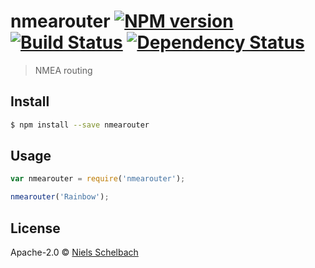 # nmearouter [![NPM version][npm-image]][npm-url] [![Build Status][travis-image]][travis-url] [![Dependency Status][daviddm-image]][daviddm-url]
> NMEA routing 


## Install

```sh
$ npm install --save nmearouter
```


## Usage

```js
var nmearouter = require('nmearouter');

nmearouter('Rainbow');
```

## License

Apache-2.0 © [Niels Schelbach](http://www.schelbach.com)


[npm-image]: https://badge.fury.io/js/nmearouter.svg
[npm-url]: https://npmjs.org/package/nmearouter
[travis-image]: https://travis-ci.org/captainnilo/nmearouter.svg?branch=master
[travis-url]: https://travis-ci.org/captainnilo/nmearouter
[daviddm-image]: https://david-dm.org/captainnilo/nmearouter.svg?theme=shields.io
[daviddm-url]: https://david-dm.org/captainnilo/nmearouter
